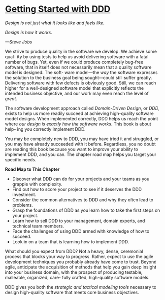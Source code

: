 # [Getting Started with DDD](#_bookmark0)

*Design is not just what it looks like and feels like\.*

*Design is how it works\.*

*—Steve Jobs*

We strive to produce quality in the software we develop\. We achieve some qual\- ity by using tests to help us avoid delivering software with a fatal number of bugs\. Yet, even if we could produce completely bug\-free software, that in itself does not necessarily mean that a quality software model is designed\. The soft\- ware model—the *way* the software expresses the solution to the business goal being sought—could still suffer greatly\. Delivering software with few defects is obviously good\. Still, we can reach higher for a well\-designed software model that explicitly reflects the intended business objective, and our work may even reach the level of *great*\.

The software development approach called *Domain\-Driven Design*, or *DDD*, exists to help us more readily succeed at achieving high\-quality software model designs\. When implemented correctly, DDD helps us reach the point where *our design is exactly how the software works*\. This book is about help\- ing you correctly implement DDD\.

You may be completely new to DDD, you may have tried it and struggled, or you may have already succeeded with it before\. Regardless, you no doubt are reading this book because you want to improve your ability to implement DDD, and you can\. The chapter road map helps you target your specific needs\.

__Road Map to This Chapter__

- Discover what DDD can do for your projects and your teams as you grapple with complexity\.
- Find out how to score your project to see if it deserves the DDD investment\.
- Consider the common alternatives to DDD and why they often lead to problems\.
- Grasp the foundations of DDD as you learn how to take the first steps on your project\.
- Learn how to sell DDD to your management, domain experts, and technical team members\.   
- Face the challenges of using DDD armed with knowledge of how to succeed\.
- Look in on a team that is learning how to implement DDD\.  

What should you expect from DDD? Not a heavy, dense, ceremonial process that blocks your way to progress\. Rather, expect to use the agile development techniques you probably already have come to trust\. Beyond agile, anticipate the acquisition of methods that help you gain deep insight into your business domain, with the prospect of producing testable, malleable, organized, care\- fully crafted, high\-quality software models\.

DDD gives you both the *strategic and tactical modeling tools* necessary to design high\-quality software that meets core business objectives\.